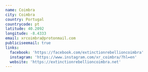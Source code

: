 ```yaml
---
name: Coimbra
city: Coimbra
country: Portugal
countrycode: pt
latitude: 40.2092
longitude: -8.4333
email: xrcoimbra@protonmail.com
publiciseemail: true
links:
  facebook: 'https://facebook.com/extinctionrebellioncoimbra'
  instagram: 'https://www.instagram.com/xr_coimbra/?hl=en'
  website: 'https://extinctionrebellioncoimbra.net'
---
```


